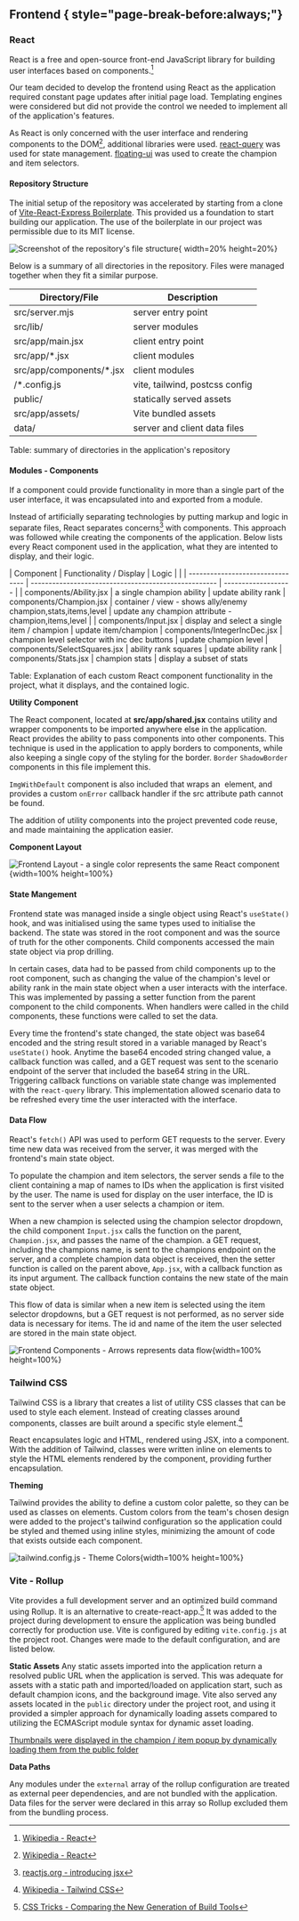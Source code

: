 ## Frontend { style="page-break-before:always;"}


### React

React is a free and open-source front-end JavaScript library for building user interfaces based on components.[^react1]

Our team decided to develop the frontend using React as the application required constant page updates after initial page load. 
Templating engines were considered but did not provide the control we needed to implement all of the application's features.

As React is only concerned with the user interface and rendering components to the DOM[^react2], additional libraries were used. [react-query](https://github.com/TanStack/query) was used for state management. [floating-ui](https://floating-ui.com/) was used to create the champion and item selectors.


#### Repository Structure

The initial setup of the repository was accelerated by starting from a clone of [Vite-React-Express Boilerplate](https://github.com/joeynguyen/vite-react-express-boilerplate). This provided us a foundation to start building our application.  The use of the boilerplate in our project was permissible due to its MIT license. 

![Screenshot of the repository's file structure](assets/development/frontend-repo-structure.png){ width=20% height=20%}

Below is a summary of all directories in the repository. Files were managed together when they fit a similar purpose.

| Directory/File       | Description |
| --------------- | ------------ |
|src/server.mjs    | server entry point |
|src/lib/           | server modules |
| src/app/main.jsx | client entry point |
| src/app/*.jsx    | client modules |    
| src/app/components/*.jsx | client modules |
| /*.config.js | vite, tailwind, postcss config |
| public/       | statically served assets |
| src/app/assets/ | Vite bundled assets |
| data/ | server and client data files | 

Table: summary of directories in the application's repository


#### Modules - Components
If a component could provide functionality in more than a single part of the user interface, it was encapsulated into and exported from a module.

Instead of artificially separating technologies by putting markup and logic in separate files, React separates concerns[^react3] with components. This approach was followed while creating the components of the application. 
Below lists every React component used in the application, what they are intented to display, and their logic.

| Component                      | Functionality / Display                                                      | Logic                                   |                               |
| -------------------------------- | ---------------------------------------------------- | ------------------- | 
| components/Ability.jsx           | a single champion ability                            | update ability rank
| components/Champion.jsx          |  container / view - shows ally/enemy champion,stats,items,level | update any champion attribute - champion,items,level |
| components/Input.jsx             | display and select a single item / champion          | update item/champion
| components/IntegerIncDec.jsx     | champion level selector with inc dec buttons         | update champion level
| components/SelectSquares.jsx     | ability rank squares                                 | update ability rank
| components/Stats.jsx             | champion stats                                       | display a subset of stats

Table: Explanation of each custom React component functionality in the project, what it displays, and the contained logic.

**Utility Component**

The React component, located at **src/app/shared.jsx** contains utility and wrapper components to be imported anywhere else in the application. 
React provides the ability to pass components into other components. This technique is used in the application to apply borders to components, while also keeping a single copy of the styling for the border. `Border` `ShadowBorder` components in this file implement this.

`ImgWithDefault` component is also included that wraps an <img> element, and provides a custom `onError` callback handler if the src attribute path cannot be found.

The addition of utility components into the project prevented code reuse, and made maintaining the application easier.

**Component Layout**

![Frontend Layout - a single color represents the same React component](assets/development/frontend-uml-layout.png){width=100% height=100%}



#### State Mangement

Frontend state was managed inside a single object using React's `useState()` hook, and was initialised using the same types used to initialise the backend. The state was stored in the root component and was the source of truth for the other components. Child components accessed the main state object via prop drilling. 

In certain cases, data had to be passed from child components up to the root component, such as changing the value of the champion's level or ability rank in the main state object when a user interacts with the interface. This was implemented by passing a setter function from the parent component to the child components. When handlers were called in the child components, these functions were called to set the data.

Every time the frontend's state changed, the state object was base64 encoded and the string result stored in a variable managed by React's `useState()` hook. Anytime the base64 encoded string changed value, a callback function was called, and a GET request was sent to the scenario endpoint of the server that included the base64 string in the URL. Triggering callback functions on variable state change was implemented with the `react-query` library. This implementation allowed scenario data to be refreshed every time the user interacted with the interface.



#### Data Flow

React's `fetch()` API was used to perform GET requests to the server. Every time new data was received from the server, it was merged with the frontend's main state object. 

To populate the champion and item selectors, the server sends a file to the client containing a map of names to IDs when the application is first visited by the user. The name is used for display on the user interface, the ID is sent to the server when a user selects a champion or item.

When a new champion is selected using the champion selector dropdown, the child component `Input.jsx` calls the function on the parent, `Champion.jsx`, and passes the name of the champion. a GET request, including the champions name, is sent to the champions endpoint on the server, and a complete champion data object is received, then the setter function is called on the parent above, `App.jsx`, with a callback function as its input argument. The callback function contains the new state of the main state object.

This flow of data is similar when a new item is selected using the item selector dropdowns, but a GET request is not performed, as no server side data is necessary for items. The id and name of the item the user selected are stored in the main state object.

![Frontend Components - Arrows represents data flow](assets/development/frontend-uml-data-flow.png){width=100% height=100%}


### Tailwind CSS

Tailwind CSS is a library that creates a list of utility CSS classes that can be used to style each element. Instead of creating classes around components, classes are built around a specific style element.[^tailwind1]


React encapsulates logic and HTML, rendered using JSX, into a component. With the addition of Tailwind, classes were written inline on elements to style the HTML elements rendered by the component, providing further encapsulation.

**Theming**

Tailwind provides the ability to define a custom color palette, so they can be used as classes on elements. Custom colors from the team's chosen design were added to the project's tailwind configuration so the application could be styled and themed using inline styles, minimizing the amount of code that exists outside each component.

![tailwind.config.js - Theme Colors](assets/development/frontend-tailwind-colors.png){width=100% height=100%}


### Vite - Rollup 

Vite provides a full development server and an optimized build command using Rollup. It is an alternative to create-react-app.[^vite1]
It was added to the project during development to ensure the application was being bundled correctly for production use.
Vite is configured by editing `vite.config.js` at the project root. Changes were made to the default configuration, and are listed below. 

**Static Assets**
Any static assets imported into the application return a resolved public URL when the application is served. This was adequate for assets with a static path and imported/loaded on application start, such as default champion icons, and the background image. Vite also served any assets located in the `public` directory under the project root, and using it provided a simpler approach for dynamically loading assets compared to utilizing the ECMAScript module syntax for dynamic asset loading.

[Thumbnails were displayed in the champion / item popup by dynamically loading them from the public folder](assets/frontend-item-popup.png)

**Data Paths**

Any modules under the `external` array of the rollup configuration are treated as external peer dependencies, and are not bundled with the application.
Data files for the server were declared in this array so Rollup excluded them from the bundling process.



[^react1]: [Wikipedia - React](https://en.wikipedia.org/wiki/React_(JavaScript_library))

[^react2]: [Wikipedia - React](https://en.wikipedia.org/wiki/React_(JavaScript_library))

[^react3]: [reactjs.org - introducing jsx](https://reactjs.org/docs/introducing-jsx.html)

[^tailwind1]: [Wikipedia - Tailwind CSS](https://en.wikipedia.org/wiki/Tailwind_CSS)

[^vite1]: [CSS Tricks - Comparing the New Generation of Build Tools](https://css-tricks.com/comparing-the-new-generation-of-build-tools/#aa-vite)

